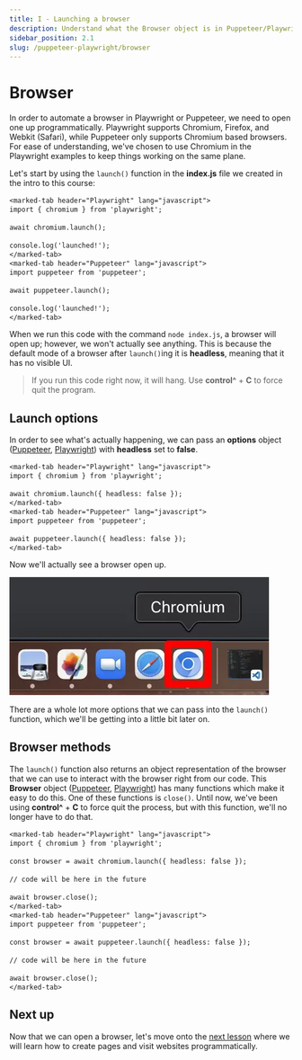 ```yaml
---
title: I - Launching a browser
description: Understand what the Browser object is in Puppeteer/Playwright, how to create one, and a bit about how to interact with one.
sidebar_position: 2.1
slug: /puppeteer-playwright/browser
---
```


# [](#browser) Browser

In order to automate a browser in Playwright or Puppeteer, we need to open one up programmatically. Playwright supports Chromium, Firefox, and Webkit (Safari), while Puppeteer only supports Chromium based browsers. For ease of understanding, we've chosen to use Chromium in the Playwright examples to keep things working on the same plane.

Let's start by using the `launch()` function in the **index.js** file we created in the intro to this course:

```marked-tabs
<marked-tab header="Playwright" lang="javascript">
import { chromium } from 'playwright';

await chromium.launch();

console.log('launched!');
</marked-tab>
<marked-tab header="Puppeteer" lang="javascript">
import puppeteer from 'puppeteer';

await puppeteer.launch();

console.log('launched!');
</marked-tab>
```

When we run this code with the command `node index.js`, a browser will open up; however, we won't actually see anything. This is because the default mode of a browser after `launch()`ing it is **headless**, meaning that it has no visible UI.

> If you run this code right now, it will hang. Use **control^** + **C** to force quit the program.

## [](#launch-options) Launch options

In order to see what's actually happening, we can pass an **options** object ([Puppeteer](https://pptr.dev/#?product=Puppeteer&version=v13.7.0&show=api-puppeteerlaunchoptions), [Playwright](https://playwright.dev/docs/api/class-browsertype#browser-type-launch)) with **headless** set to **false**.

```marked-tabs
<marked-tab header="Playwright" lang="javascript">
import { chromium } from 'playwright';

await chromium.launch({ headless: false });
</marked-tab>
<marked-tab header="Puppeteer" lang="javascript">
import puppeteer from 'puppeteer';

await puppeteer.launch({ headless: false });
</marked-tab>
```

Now we'll actually see a browser open up.

![Chromium browser opened by Puppeteer/Playwright](./images/chromium.webp)

There are a whole lot more options that we can pass into the `launch()` function, which we'll be getting into a little bit later on.

## [](#browser-methods) Browser methods

The `launch()` function also returns an object representation of the browser that we can use to interact with the browser right from our code. This **Browser** object ([Puppeteer](https://pptr.dev/#?product=Puppeteer&version=v13.7.0&show=api-class-browser), [Playwright](https://playwright.dev/docs/api/class-browser)) has many functions which make it easy to do this. One of these functions is `close()`. Until now, we've been using **control^** + **C** to force quit the process, but with this function, we'll no longer have to do that.

```marked-tabs
<marked-tab header="Playwright" lang="javascript">
import { chromium } from 'playwright';

const browser = await chromium.launch({ headless: false });

// code will be here in the future

await browser.close();
</marked-tab>
<marked-tab header="Puppeteer" lang="javascript">
import puppeteer from 'puppeteer';

const browser = await puppeteer.launch({ headless: false });

// code will be here in the future

await browser.close();
</marked-tab>
```

<!-- In a few lessons from now, we'll be discussing the `browser.contexts()` (Playwright)/`browser.browserContexts()` (Puppeteer) functions and how to create **browser contexts** with another function on the **Browser** object. -->

## [](#next) Next up

Now that we can open a browser, let's move onto the [next lesson](./page/index.md) where we will learn how to create pages and visit websites programmatically.

<!-- Talk about browser context later, it doesn't make sense to show it until we're actually creating pages -->

<!-- ## [](#browser-context) Browser context

**BrowserContext** objects ([Playwright](https://pptr.dev/#?product=Puppeteer&version=v13.7.0&show=api-class-browsercontext), [Playwright](https://playwright.dev/docs/api/class-browsercontext)) allow us to create and manage multiple browser sessions. -->
